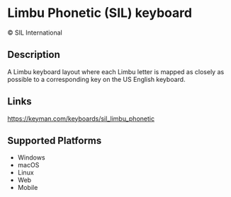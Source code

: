Limbu Phonetic (SIL) keyboard
==============

© SIL International

Description
-----------

A Limbu keyboard layout where each Limbu letter is mapped as 
closely as possible to a corresponding key on the US English keyboard.

Links
-----
https://keyman.com/keyboards/sil_limbu_phonetic

Supported Platforms
-------------------
 * Windows
 * macOS
 * Linux
 * Web
 * Mobile
 

